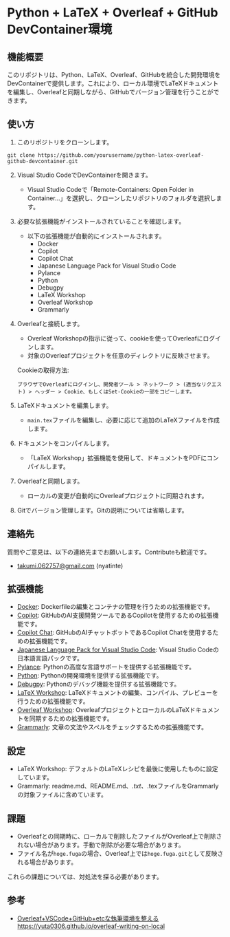# Python + LaTeX + Overleaf + GitHub DevContainer環境

## 機能概要

このリポジトリは、Python、LaTeX、Overleaf、GitHubを統合した開発環境をDevContainerで提供します。これにより、ローカル環境でLaTeXドキュメントを編集し、Overleafと同期しながら、GitHubでバージョン管理を行うことができます。

## 使い方

1. このリポジトリをクローンします。
```
git clone https://github.com/yourusername/python-latex-overleaf-github-devcontainer.git
```

2. Visual Studio CodeでDevContainerを開きます。
   - Visual Studio Codeで「Remote-Containers: Open Folder in Container...」を選択し、クローンしたリポジトリのフォルダを選択します。

3. 必要な拡張機能がインストールされていることを確認します。
   - 以下の拡張機能が自動的にインストールされます。
     - Docker
     - Copilot
     - Copilot Chat
     - Japanese Language Pack for Visual Studio Code
     - Pylance
     - Python
     - Debugpy
     - LaTeX Workshop
     - Overleaf Workshop
     - Grammarly

4. Overleafと接続します。
   - Overleaf Workshopの指示に従って、cookieを使ってOverleafにログインします。
   - 対象のOverleafプロジェクトを任意のディレクトリに反映させます。
   
   Cookieの取得方法:
   ```
   ブラウザでOverleafにログインし、開発者ツール > ネットワーク > (適当なリクエスト) > ヘッダー > Cookie、もしくはSet-Cookieの一部をコピーします。

   ```


5. LaTeXドキュメントを編集します。
   - `main.tex`ファイルを編集し、必要に応じて追加のLaTeXファイルを作成します。

6. ドキュメントをコンパイルします。
   - 「LaTeX Workshop」拡張機能を使用して、ドキュメントをPDFにコンパイルします。

7. Overleafと同期します。
   - ローカルの変更が自動的にOverleafプロジェクトに同期されます。

8. Gitでバージョン管理します。Gitの説明については省略します。

## 連絡先

質問やご意見は、以下の連絡先までお願いします。Contributeも歓迎です。

- takumi.062757@gmail.com (nyatinte)

## 拡張機能

- [Docker](https://marketplace.visualstudio.com/items?itemName=ms-azuretools.vscode-docker): Dockerfileの編集とコンテナの管理を行うための拡張機能です。
- [Copilot](https://marketplace.visualstudio.com/items?itemName=GitHub.copilot): GitHubのAI支援開発ツールであるCopilotを使用するための拡張機能です。
- [Copilot Chat](https://marketplace.visualstudio.com/items?itemName=GitHub.copilot-chat): GitHubのAIチャットボットであるCopilot Chatを使用するための拡張機能です。
- [Japanese Language Pack for Visual Studio Code](https://marketplace.visualstudio.com/items?itemName=MS-CEINTL.vscode-language-pack-ja): Visual Studio Codeの日本語言語パックです。
- [Pylance](https://marketplace.visualstudio.com/items?itemName=ms-python.vscode-pylance): Pythonの高度な言語サポートを提供する拡張機能です。
- [Python](https://marketplace.visualstudio.com/items?itemName=ms-python.python): Pythonの開発環境を提供する拡張機能です。
- [Debugpy](https://marketplace.visualstudio.com/items?itemName=ms-python.debugpy): Pythonのデバッグ機能を提供する拡張機能です。
- [LaTeX Workshop](https://marketplace.visualstudio.com/items?itemName=James-Yu.latex-workshop): LaTeXドキュメントの編集、コンパイル、プレビューを行うための拡張機能です。
- [Overleaf Workshop](https://marketplace.visualstudio.com/items?itemName=iamhyc.overleaf-workshop): OverleafプロジェクトとローカルのLaTeXドキュメントを同期するための拡張機能です。
- [Grammarly](https://marketplace.visualstudio.com/items?itemName=znck.grammarly): 文章の文法やスペルをチェックするための拡張機能です。

## 設定

- LaTeX Workshop: デフォルトのLaTeXレシピを最後に使用したものに設定しています。
- Grammarly: readme.md、README.md、*.txt、*.texファイルをGrammarlyの対象ファイルに含めています。

## 課題

- Overleafとの同期時に、ローカルで削除したファイルがOverleaf上で削除されない場合があります。手動で削除が必要な場合があります。
- ファイル名が`hoge.fuga`の場合、Overleaf上では`hoge.fuga.git`として反映される場合があります。

これらの課題については、対処法を探る必要があります。

## 参考

- [Overleaf+VSCode+GitHub+etcな執筆環境を整える](https://yuta0306.github.io/overleaf-writing-on-local)https://yuta0306.github.io/overleaf-writing-on-local
